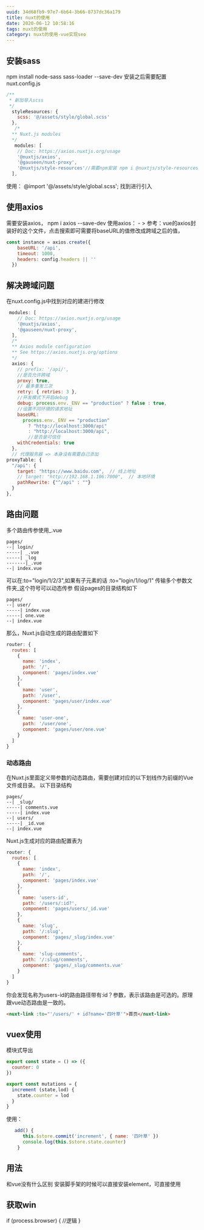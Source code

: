 ```yaml
---
uuid: 34d68fb9-97e7-6b64-3b66-8737dc36a179
title: nuxt的使用
date: 2020-06-12 10:58:16
tags: nuxt的使用
category: nuxt的使用-vue实现seo
---
```

##  安装sass
npm install node-sass sass-loader --save-dev
安装之后需要配置nuxt.config.js
```js
/**
 * 新加导入scss
 */
  styleResources: {
    scss: '@/assets/style/global.scss'
  },
   /*
  ** Nuxt.js modules
  */
   modules: [
    // Doc: https://axios.nuxtjs.org/usage
    '@nuxtjs/axios',
    '@gauseen/nuxt-proxy',
    '@nuxtjs/style-resources'//需要npm安装 npm i @nuxtjs/style-resources --save-dev
  ],
```
使用：
@import '@/assets/style/global.scss';
找到进行引入

##  使用axios
需要安装axios，
npm i axios --save-dev
使用axios： - > 参考：vue的axios封装好的这个文件，点击搜索即可需要将baseURL的值修改成跨域之后的值，
```js
const instance = axios.create({
    baseURL: '/api',
    timeout: 1000,
    headers: config.headers || ''
  })

```
##  解决跨域问题
在nuxt.config.js中找到对应的建进行修改

```js
 modules: [
    // Doc: https://axios.nuxtjs.org/usage
    '@nuxtjs/axios',
    '@gauseen/nuxt-proxy',
  ],
  /*
  ** Axios module configuration
  ** See https://axios.nuxtjs.org/options
  */
  axios: {
    // prefix: '/api/',
    //是否允许跨域
    proxy: true,
    // 最多重发三次
    retry: { retries: 3 },
    //开发模式下开启debug
    debug: process.env._ENV == "production" ? false : true,
    //设置不同环境的请求地址
    baseURL:
      process.env._ENV == "production"
        ? "http://localhost:3000/api"
        : "http://localhost:3000/api",
        //是否是可信任
    withCredentials: true
  },
  // 代理服务器 => 本身没有需要自己添加
proxyTable: {
  "/api": {
    target: "https://www.baidu.com",  // 线上地址
    // target: "http://192.168.1.106:7000",  // 本地环境
    pathRewrite: {"^/api" : ""}
  }
},
```
##  路由问题
多个路由传参使用_.vue
```
pages/
--| login/
-----| _.vue
-----| _log
-------|_.vue
--| index.vue
```
可以在:to="login/1/2/3",如果有子元素的话 :to="login/1/log/1" 传输多个参数文件夹_这个符号可以动态传参
假设pages的目录结构如下
```
pages/
--| user/
-----| index.vue
-----| one.vue
--| index.vue
```
那么，Nuxt.js自动生成的路由配置如下
```js
router: {
  routes: [
    {
      name: 'index',
      path: '/',
      component: 'pages/index.vue'
    },
    {
      name: 'user',
      path: '/user',
      component: 'pages/user/index.vue'
    },
    {
      name: 'user-one',
      path: '/user/one',
      component: 'pages/user/one.vue'
    }
  ]
}
```
### 动态路由
在Nuxt.js里面定义带参数的动态路由，需要创建对应的以下划线作为前缀的Vue文件或目录。
以下目录结构
```
pages/
--| _slug/
-----| comments.vue
-----| index.vue
--| users/
-----| _id.vue
--| index.vue
```
Nuxt.js生成对应的路由配置表为
```js
router: {
  routes: [
    {
      name: 'index',
      path: '/',
      component: 'pages/index.vue'
    },
    {
      name: 'users-id',
      path: '/users/:id?',
      component: 'pages/users/_id.vue'
    },
    {
      name: 'slug',
      path: '/:slug',
      component: 'pages/_slug/index.vue'
    },
    {
      name: 'slug-comments',
      path: '/:slug/comments',
      component: 'pages/_slug/comments.vue'
    }
  ]
}
```
你会发现名称为users-id的路由路径带有:id？参数，表示该路由是可选的。原理跟vue动态路由是一致的。

```html
<nuxt-link :to="'/users/' + id?name='四叶草'">首页</nuxt-link>
```

## vuex使用
模块式导出
```js
export const state = () => ({
  counter: 0
})

export const mutations = {
  increment (state,lod) {
    state.counter = lod
  }
}

```

使用：
```js
   add() {
      this.$store.commit('increment', { name: '四叶草' })
      console.log(this.$store.state.counter)
    }
```
##  用法
和vue没有什么区别 安装脚手架的时候可以直接安装element，可直接使用


##  获取win
if (process.browser) {
  //逻辑
}